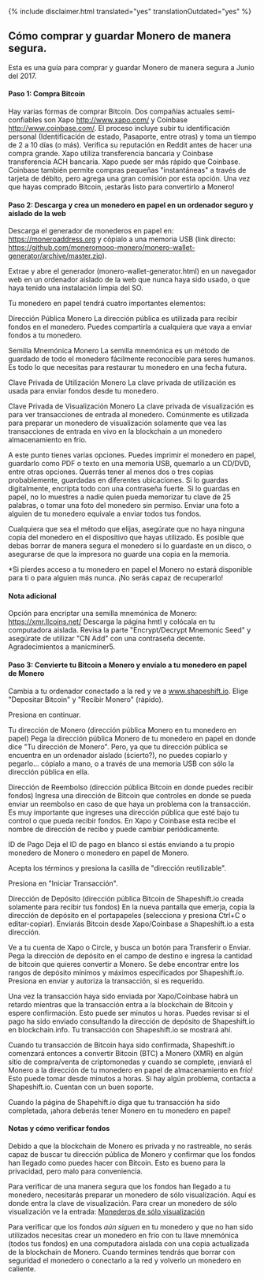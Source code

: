 {% include disclaimer.html translated="yes" translationOutdated="yes" %}

## Cómo comprar y guardar Monero de manera segura.

Esta es una guía para comprar y guardar Monero de manera segura a Junio del 2017.

#### Paso 1: Compra Bitcoin

Hay varias formas de comprar Bitcoin. Dos compañías actuales semi-confiables son Xapo <http://www.xapo.com/> y Coinbase <http://www.coinbase.com/>. El proceso incluye subir tu identificación personal (Identificación de estado, Pasaporte, entre otras) y toma un tiempo de 2 a 10 días (o más). Verifica su reputación en Reddit antes de hacer una compra grande. Xapo utiliza transferencia bancaria y Coinbase transferencia ACH bancaria. Xapo puede ser más rápido que Coinbase. Coinbase también permite compras pequeñas "instantáneas" a través de tarjeta de débito, pero agrega una gran comisión por esta opción. Una vez que hayas comprado Bitcoin, ¡estarás listo para convertirlo a Monero!

#### Paso 2: Descarga y crea un monedero en papel en un ordenador seguro y aislado de la web

Descarga el generador de monederos en papel en: https://moneroaddress.org y cópialo a una memoria USB (link directo: https://github.com/moneromooo-monero/monero-wallet-generator/archive/master.zip).

Extrae y abre el generador (monero-wallet-generator.html) en un navegador web en un ordenador aislado de la web que nunca haya sido usado, o que haya tenido una instalación limpia del SO.

Tu monedero en papel tendrá cuatro importantes elementos:

Dirección Pública Monero
La dirección pública es utilizada para recibir fondos en el monedero. Puedes compartirla a cualquiera que vaya a enviar fondos a tu monedero.

Semilla Mnemónica Monero
La semilla mnemónica es un método de guardado de todo el monedero fácilmente reconocible para seres humanos. Es todo lo que necesitas para restaurar tu monedero en una fecha futura.

Clave Privada de Utilización Monero
La clave privada de utilización es usada para enviar fondos desde tu monedero.

Clave Privada de Visualización Monero
La clave privada de visualización es para ver transacciones de entrada al monedero. Comúnmente es utilizada para preparar un monedero de visualización solamente que vea las transacciones de entrada en vivo en la blockchain a un monedero almacenamiento en frío.

A este punto tienes varias opciones. Puedes imprimir el monedero en papel, guardarlo como PDF o texto en una memoria USB, quemarlo a un CD/DVD, entre otras opciones. Querrás tener al menos dos o tres copias probablemente, guardadas en diferentes ubicaciones. Si lo guardas digitalmente, encripta todo con una contraseña fuerte. Si lo guardas en papel, no lo muestres a nadie quien pueda memorizar tu clave de 25 palabras, o tomar una foto del monedero sin permiso. Enviar una foto a alguien de tu monedero equivale a enviar todos tus fondos.

Cualquiera que sea el método que elijas, asegúrate que no haya ninguna copia del monedero en el dispositivo que hayas utilizado. Es posible que debas borrar de manera segura el monedero si lo guardaste en un disco, o asegurarse de que la impresora no guarde una copia en la memoria.

*Si pierdes acceso a tu monedero en papel el Monero no estará disponible para ti o para alguien más nunca. ¡No serás capaz de recuperarlo!

#### Nota adicional
Opción para encriptar una semilla mnemónica de Monero:
https://xmr.llcoins.net/
Descarga la página hmtl y colócala en tu computadora aislada. Revisa la parte "Encrypt/Decrypt Mnemonic Seed" y asegúrate de utilizar "CN Add" con una contraseña decente. Agradecimientos a manicminer5.



#### Paso 3: Convierte tu Bitcoin a Monero y envíalo a tu monedero en papel de Monero

Cambia a tu ordenador conectado a la red y ve a www.shapeshift.io. Elige "Depositar Bitcoin" y "Recibir Monero" (rápido).

Presiona en continuar.

Tu dirección de Monero (dirección pública Monero en tu monedero en papel)
Pega la dirección pública Monero de tu monedero en papel en donde dice "Tu dirección de Monero". Pero, ya que tu dirección pública se encuentra en un ordenador aislado (ṡcierto?), no puedes copiarlo y pegarlo... cópialo a mano, o a través de una memoria USB con sólo la dirección pública en ella.

Dirección de Reembolso (dirección pública Bitcoin en donde puedes recibir fondos)
Ingresa una dirección de Bitcoin que controles en donde se pueda enviar un reembolso en caso de que haya un problema con la transacción. Es muy importante que ingreses una dirección pública que esté bajo tu control o que pueda recibir fondos. En Xapo y Coinbase esta recibe el nombre de dirección de recibo y puede cambiar periódicamente.

ID de Pago
Deja el ID de pago en blanco si estás enviando a tu propio monedero de Monero o monedero en papel de Monero.

Acepta los términos y presiona la casilla de "dirección reutilizable".

Presiona en "Iniciar Transacción".

Dirección de Depósito (dirección pública Bitcoin de Shapeshift.io creada solamente para recibir tus fondos)
En la nueva pantalla que emerja, copia la dirección de depósito en el portapapeles (selecciona y presiona Ctrl+C o editar-copiar). Enviarás Bitcoin desde Xapo/Coinbase a Shapeshift.io a esta dirección.

Ve a tu cuenta de Xapo o Circle, y busca un botón para Transferir o Enviar. Pega la dirección de depósito en el campo de destino e ingresa la cantidad de bitcoin que quieres convertir a Monero. Se debe encontrar entre los rangos de depósito mínimos y máximos especificados por Shapeshift.io. Presiona en enviar y autoriza la transacción, si es requerido.

Una vez la transacción haya sido enviada por Xapo/Coinbase habrá un retardo mientras que la transacción entra a la blockchain de Bitcoin y espere confirmación. Esto puede ser minutos u horas. Puedes revisar si el pago ha sido enviado consultando la dirección de depósito de Shapeshift.io en blockchain.info. Tu transacción con Shapeshift.io se mostrará ahí.

Cuando tu transacción de Bitcoin haya sido confirmada, Shapeshift.io comenzará entonces a convertir Bitcoin (BTC) a Monero (XMR) en algún sitio de compra/venta de criptomonedas y cuando se complete, ¡enviará el Monero a la dirección de tu monedero en papel de almacenamiento en frío! Esto puede tomar desde minutos a horas. Si hay algún problema, contacta a Shapeshift.io. Cuentan con un buen soporte.

Cuando la página de Shapehift.io diga que tu transacción ha sido completada, ¡ahora deberás tener Monero en tu monedero en papel!


#### Notas y cómo verificar fondos
Debido a que la blockchain de Monero es privada y no rastreable, no serás capaz de buscar tu dirección pública de Monero y confirmar que los fondos han llegado como puedes hacer con Bitcoin. Esto es bueno para la privacidad, pero malo para conveniencia.

Para verificar de una manera segura que los fondos han llegado a tu monedero, necesitarás preparar un monedero de sólo visualización. Aquí es donde entra la clave de visualización. Para crear un monedero de sólo visualización ve la entrada: [Monederos de sólo visualización]({{site.baseurl}}/resources/user-guides/view_only.html)

Para verificar que los fondos *aún siguen* en tu monedero y que no han sido utilizados necesitas crear un monedero en frío con tu llave mnemónica (todos tus fondos) en una computadora aislada con una copia actualizada de la blockchain de Monero. Cuando termines tendrás que borrar con seguridad el monedero o conectarlo a la red y volverlo un monedero en caliente.



